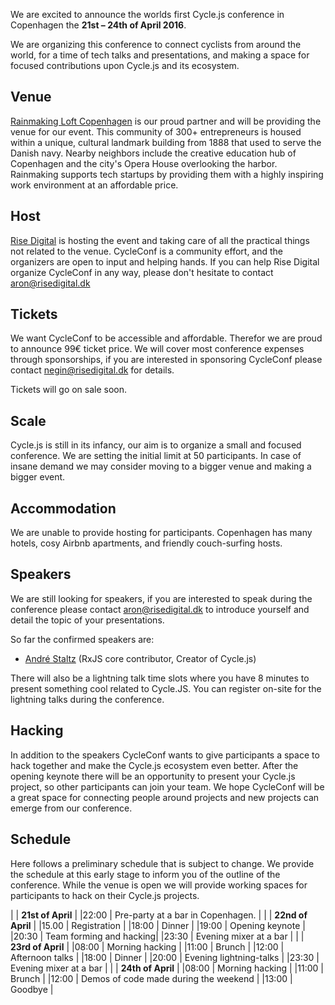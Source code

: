 
We are excited to announce the worlds first Cycle.js conference in Copenhagen the __21st – 24th of April 2016__.



We are organizing this conference to connect cyclists from around the world, for a time of tech talks and presentations, and making a space for focused contributions upon Cycle.js and its ecosystem.

## Venue

[Rainmaking Loft Copenhagen](http://www.rainmakingloft.dk) is our proud partner and will be providing the venue for our event. This community of 300+ entrepreneurs is housed within a unique, cultural landmark building from 1888 that used to serve the Danish navy. Nearby neighbors include the creative education hub of Copenhagen and the city's Opera House overlooking the harbor. Rainmaking supports tech startups by providing them with a highly inspiring work environment at an affordable price.

## Host

[Rise Digital](http://risedigital.dk) is hosting the event and taking care of all the practical things not related to the venue. CycleConf is a community effort, and the organizers are open to input and helping hands. If you can help Rise Digital organize CycleConf in any way, please don't hesitate to contact [aron@risedigital.dk](mailto:aron@risedigital.dk)

## Tickets

We want CycleConf to be accessible and affordable.
Therefor we are proud to announce 99€ ticket price.
We will cover most conference expenses through sponsorships, if you are interested in sponsoring CycleConf please contact [negin@risedigital.dk](mailto:negin@risedigital.dk) for details.

Tickets will go on sale soon.

## Scale

Cycle.js is still in its infancy, our aim is to organize a small and focused conference. We are setting the initial limit at 50 participants. In case of insane demand we may consider moving to a bigger venue and making a bigger event.

## Accommodation

We are unable to provide hosting for participants. Copenhagen has many hotels, cosy Airbnb apartments, and friendly couch-surfing hosts.

## Speakers

We are still looking for speakers, if you are interested to speak during the conference please contact [aron@risedigital.dk](mailto:aron@risedigital.dk) to introduce yourself and detail the topic of your presentations.

So far the confirmed speakers are:

- [André Staltz](https://github.com/staltz) (RxJS core contributor, Creator of Cycle.js)

There will also be a lightning talk time slots where you have 8 minutes to present something cool related to Cycle.JS. You can register on-site for the lightning talks during the conference.


## Hacking

In addition to the speakers CycleConf wants to give participants a space to hack together and make the Cycle.js ecosystem even better. After the opening keynote there will be an opportunity to present your Cycle.js project, so other participants can join your team. We hope CycleConf will be a great space for connecting people around projects and new projects can emerge from our conference.

## Schedule

Here follows a preliminary schedule that is subject to change.
We provide the schedule at this early stage to inform you of the outline of the conference.
While the venue is open we will provide working spaces for participants to hack on their Cycle.js projects.

|      | __21st of April__ |
|22:00 | Pre-party at a bar in Copenhagen. |
|      | __22nd of April__ |
|15.00 | Registration            |
|18:00 | Dinner                  |
|19:00 | Opening keynote         |
|20:30 | Team forming and hacking|
|23:30 | Evening mixer at a bar  |
|      | __23rd of April__ |
|08:00 | Morning hacking |
|11:00 | Brunch |
|12:00 | Afternoon talks |
|18:00 | Dinner |
|20:00 | Evening lightning-talks |
|23:30 | Evening mixer at a bar |
|      | __24th of April__ |
|08:00 | Morning hacking |
|11:00 | Brunch |
|12:00 | Demos of code made during the weekend |
|13:00 | Goodbye |
